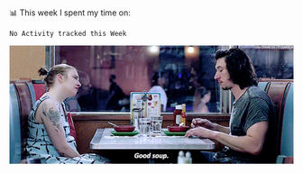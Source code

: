 📊 This week I spent my time on:
<!--START_SECTION:waka-->
```text
No Activity tracked this Week
```
<!--END_SECTION:waka-->


![](goodSoup.gif)
